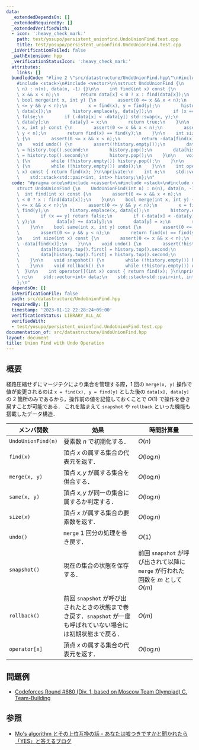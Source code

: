 ```yaml
---
data:
  _extendedDependsOn: []
  _extendedRequiredBy: []
  _extendedVerifiedWith:
  - icon: ':heavy_check_mark:'
    path: test/yosupo/persistent_unionfind.UndoUnionFind.test.cpp
    title: test/yosupo/persistent_unionfind.UndoUnionFind.test.cpp
  _isVerificationFailed: false
  _pathExtension: hpp
  _verificationStatusIcon: ':heavy_check_mark:'
  attributes:
    links: []
  bundledCode: "#line 2 \"src/datastructure/UndoUnionFind.hpp\"\n#include <cassert>\n\
    #include <stack>\n#include <vector>\n\nstruct UndoUnionFind {\n    UndoUnionFind(int\
    \ n) : n(n), data(n, -1) {}\n\n    int find(int x) const {\n        assert(0 <=\
    \ x && x < n);\n        return data[x] < 0 ? x : find(data[x]);\n    }\n\n   \
    \ bool merge(int x, int y) {\n        assert(0 <= x && x < n);\n        assert(0\
    \ <= y && y < n);\n        x = find(x), y = find(y);\n        history.emplace(x,\
    \ data[x]);\n        history.emplace(y, data[y]);\n        if (x == y) return\
    \ false;\n        if (-data[x] < -data[y]) std::swap(x, y);\n        data[x] +=\
    \ data[y];\n        data[y] = x;\n        return true;\n    }\n\n    bool same(int\
    \ x, int y) const {\n        assert(0 <= x && x < n);\n        assert(0 <= y &&\
    \ y < n);\n        return find(x) == find(y);\n    }\n\n    int size(int x) const\
    \ {\n        assert(0 <= x && x < n);\n        return -data[find(x)];\n    }\n\
    \n    void undo() {\n        assert(!history.empty());\n        data[history.top().first]\
    \ = history.top().second;\n        history.pop();\n        data[history.top().first]\
    \ = history.top().second;\n        history.pop();\n    }\n\n    void snapshot()\
    \ {\n        while (!history.empty()) history.pop();\n    }\n\n    void rollback()\
    \ {\n        while (!history.empty()) undo();\n    }\n\n    int operator[](int\
    \ x) const { return find(x); }\n\nprivate:\n    int n;\n    std::vector<int> data;\n\
    \    std::stack<std::pair<int, int>> history;\n};\n"
  code: "#pragma once\n#include <cassert>\n#include <stack>\n#include <vector>\n\n\
    struct UndoUnionFind {\n    UndoUnionFind(int n) : n(n), data(n, -1) {}\n\n  \
    \  int find(int x) const {\n        assert(0 <= x && x < n);\n        return data[x]\
    \ < 0 ? x : find(data[x]);\n    }\n\n    bool merge(int x, int y) {\n        assert(0\
    \ <= x && x < n);\n        assert(0 <= y && y < n);\n        x = find(x), y =\
    \ find(y);\n        history.emplace(x, data[x]);\n        history.emplace(y, data[y]);\n\
    \        if (x == y) return false;\n        if (-data[x] < -data[y]) std::swap(x,\
    \ y);\n        data[x] += data[y];\n        data[y] = x;\n        return true;\n\
    \    }\n\n    bool same(int x, int y) const {\n        assert(0 <= x && x < n);\n\
    \        assert(0 <= y && y < n);\n        return find(x) == find(y);\n    }\n\
    \n    int size(int x) const {\n        assert(0 <= x && x < n);\n        return\
    \ -data[find(x)];\n    }\n\n    void undo() {\n        assert(!history.empty());\n\
    \        data[history.top().first] = history.top().second;\n        history.pop();\n\
    \        data[history.top().first] = history.top().second;\n        history.pop();\n\
    \    }\n\n    void snapshot() {\n        while (!history.empty()) history.pop();\n\
    \    }\n\n    void rollback() {\n        while (!history.empty()) undo();\n  \
    \  }\n\n    int operator[](int x) const { return find(x); }\n\nprivate:\n    int\
    \ n;\n    std::vector<int> data;\n    std::stack<std::pair<int, int>> history;\n\
    };\n"
  dependsOn: []
  isVerificationFile: false
  path: src/datastructure/UndoUnionFind.hpp
  requiredBy: []
  timestamp: '2023-01-12 22:28:24+09:00'
  verificationStatus: LIBRARY_ALL_AC
  verifiedWith:
  - test/yosupo/persistent_unionfind.UndoUnionFind.test.cpp
documentation_of: src/datastructure/UndoUnionFind.hpp
layout: document
title: Union Find with Undo Operation
---
```


## 概要
経路圧縮せずにマージテクにより集合を管理する際，1 回の `merge(x, y)` 操作で値が変更されるのは `x = find(x), y = find(y)` とした後の `data[x], data[y]` の 2 箇所のみであるから，操作前の値を記憶しておくことで $O(1)$ で操作を巻き戻すことが可能である．
これを踏まえて `snapshot` や `rollback` といった機能も搭載したデータ構造．

| メンバ関数         | 効果                                                                                                              | 時間計算量                                                                      |
| ------------------ | ----------------------------------------------------------------------------------------------------------------- | ------------------------------------------------------------------------------- |
| `UndoUnionFind(n)` | 要素数 $n$ で初期化する．                                                                                         | $O(n)$                                                                          |
| `find(x)`          | 頂点 $x$ の属する集合の代表元を返す．                                                                             | $O(\log n)$                                                                     |
| `merge(x, y)`      | 頂点 $x, y$ が属する集合を併合する．                                                                              | $O(\log n)$                                                                     |
| `same(x, y)`       | 頂点 $x, y$ が同一の集合に属するか判定する．                                                                      | $O(\log n)$                                                                     |
| `size(x)`          | 頂点 $x$ が属する集合の要素数を返す．                                                                             | $O(\log n)$                                                                     |
| `undo()`           | `merge` 1 回分の処理を巻き戻す．                                                                                  | $O(1)$                                                                          |
| `snapshot()`       | 現在の集合の状態を保存する．                                                                                      | 前回 `snapshot` が呼び出されて以降に `merge` が行われた回数を $m$ として $O(m)$ |
| `rollback()`       | 前回 `snapshot` が呼び出されたときの状態まで巻き戻す．`snapshot` が一度も呼ばれていない場合には初期状態まで戻る． | $O(m)$                                                                          |
| `operator[x]`      | 頂点 $x$ の属する集合の代表元を返す．                                                                             | $O(\log n)$                                                                     |

## 問題例
- [Codeforces Round #680 (Div. 1, based on Moscow Team Olympiad) C. Team-Building](https://codeforces.com/contest/1444/problem/C)

## 参照
- [Mo's algorithm とその上位互換の話 - あなたは嘘つきですかと聞かれたら「YES」と答えるブログ](https://snuke.hatenablog.com/entry/2016/07/01/000000)
